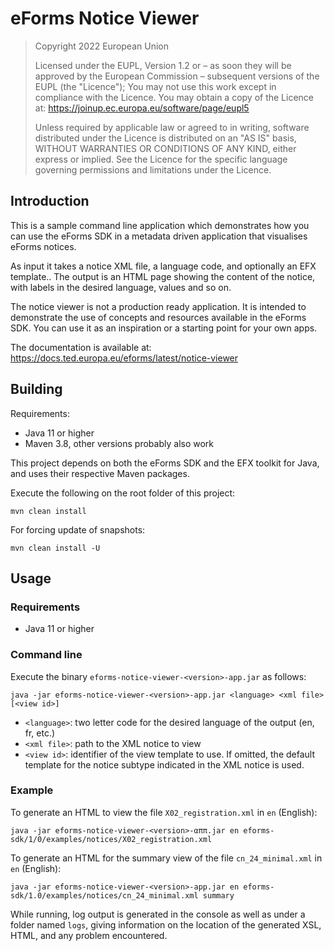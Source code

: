 # eForms Notice Viewer

> Copyright 2022 European Union
>
>Licensed under the EUPL, Version 1.2 or – as soon they will be approved by the European Commission –
subsequent versions of the EUPL (the "Licence");
You may not use this work except in compliance with the Licence.
You may obtain a copy of the Licence at: 
https://joinup.ec.europa.eu/software/page/eupl5
>
>Unless required by applicable law or agreed to in writing, software distributed under the Licence is
distributed on an "AS IS" basis, WITHOUT WARRANTIES OR CONDITIONS OF ANY KIND, either express or implied. See the Licence for the specific language governing permissions and limitations under 
the Licence.

## Introduction

This is a sample command line application which demonstrates how you can use the eForms SDK in a metadata driven application that visualises eForms notices.

As input it takes a notice XML file, a language code, and optionally an EFX template..
The output is an HTML page showing the content of the notice, with labels in the desired language, values and so on.

The notice viewer is not a production ready application. It is intended to demonstrate the use of concepts and resources available in the eForms SDK. You can use it as an inspiration or a starting point for your own apps.

The documentation is available at: https://docs.ted.europa.eu/eforms/latest/notice-viewer

## Building

Requirements:

* Java 11 or higher
* Maven 3.8, other versions probably also work

This project depends on both the eForms SDK and the EFX toolkit for Java, and uses their respective Maven packages.

Execute the following on the root folder of this project:

```
mvn clean install
```

For forcing update of snapshots:

```
mvn clean install -U
```

## Usage

### Requirements

* Java 11 or higher

### Command line

Execute the binary `eforms-notice-viewer-<version>-app.jar` as follows:

    java -jar eforms-notice-viewer-<version>-app.jar <language> <xml file> [<view id>]

- `<language>`: two letter code for the desired language of the output (en, fr, etc.)
- `<xml file>`: path to the XML notice to view
- `<view id>`: identifier of the view template to use. If omitted, the default template for the notice subtype indicated in the XML notice is used.

### Example

To generate an HTML to view the file `X02_registration.xml` in `en` (English):

```
java -jar eforms-notice-viewer-<version>-αππ.jar en eforms-sdk/1/0/examples/notices/X02_registration.xml
```

To generate an HTML for the summary view of the file `cn_24_minimal.xml` in `en` (English):

```
java -jar eforms-notice-viewer-<version>-app.jar en eforms-sdk/1.0/examples/notices/cn_24_minimal.xml summary
```

While running, log output is generated in the console as well as under a folder named `logs`, giving information on the location of the generated XSL, HTML, and any problem encountered.
